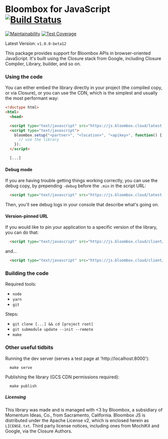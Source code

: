 # Bloombox for JavaScript  [![Build Status](https://travis-ci.org/Bloombox/JS.svg?branch=master)](https://travis-ci.org/Bloombox/JS)

[![Maintainability](https://api.codeclimate.com/v1/badges/b02d3e57e60d030bc818/maintainability)](https://codeclimate.com/github/Bloombox/JS/maintainability) [![Test Coverage](https://api.codeclimate.com/v1/badges/b02d3e57e60d030bc818/test_coverage)](https://codeclimate.com/github/Bloombox/JS/test_coverage)

Latest Version: `v1.0.0-beta12`

This package provides support for Bloombox APIs in browser-oriented JavaScript. It's built using the Closure stack from
Google, including Closure Compiler, Library, builder, and so on.

### Using the code

You can either embed the library directly in your project (the compiled copy, or via Closure),
or you can use the CDN, which is the simplest and usually the most performant way:
```html
<!doctype html>
<html>
  <head>

  <script type="text/javascript" src="https://js.bloombox.cloud/latest.min.js"></script>
  <script type="text/javascript">
    bloombox.setup("<partner>", "<location>", "<apikey>", function() {
      // use the library
    });
  </script>

  [...]
```


#### Debug mode

If you are having trouble getting things working correctly, you can use the debug copy, by prepending `-debug` before
the `.min` in the script URL:
```html
  <script type="text/javascript" src="https://js.bloombox.cloud/latest-debug.min.js"></script>
```

Then, you'll see debug logs in your console that describe what's going on.


#### Version-pinned URL

If you would like to pin your application to a specific version of the library, you can do that:

```html
  <script type="text/javascript" src="https://js.bloombox.cloud/client/v1.0.0-beta12.min.js"></script>
```

and...

```html
  <script type="text/javascript" src="https://js.bloombox.cloud/client/v1.0.0-beta12-debug.min.js"></script>
```


### Building the code

Required tools:
- `node`
- `yarn`
- `git`

Steps:
- `git clone [...] && cd [project root]`
- `git submodule update --init --remote`
- `make`


### Other useful tidbits

Running the dev server (serves a test page at 'http://localhost:8000'):
```
  make serve
```

Publishing the library (GCS CDN permissions required):
```
  make publish
```

##### Licensing

This library was made and is managed with <3 by Bloombox, a subsidiary of Momentum Ideas, Co., from Sacramento,
California. Bloombox JS is distributed under the Apache License v2, which is enclosed herein as `LICENSE.txt`. Third
party license notices, including ones from MochiKit and Google, via the Closure Authors.
